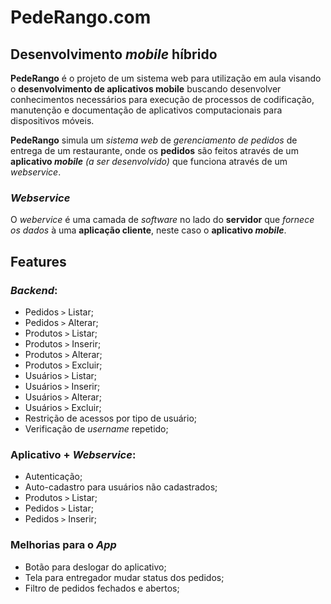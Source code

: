 # PedeRango.com

## Desenvolvimento *mobile* híbrido

**PedeRango** é o projeto de um sistema web para utilização em aula visando o **desenvolvimento de aplicativos mobile** buscando desenvolver conhecimentos necessários para  execução de processos de codificação, manutenção e documentação de aplicativos computacionais para dispositivos móveis.

**PedeRango** simula um *sistema web* de *gerenciamento de pedidos* de entrega de um restaurante, onde os **pedidos** são feitos através de um **aplicativo *mobile*** *(a ser desenvolvido)* que funciona através de um *webservice*.

### *Webservice*
O *webervice* é uma camada de *software* no lado do **servidor** que *fornece os dados* à uma **aplicação cliente**, neste caso o **aplicativo *mobile***.


## Features
### *Backend*:
* Pedidos `>` Listar;
* Pedidos `>` Alterar;
* Produtos `>` Listar;
* Produtos `>` Inserir;
* Produtos `>` Alterar;
* Produtos `>` Excluir;
* Usuários `>` Listar;
* Usuários `>` Inserir;
* Usuários `>` Alterar;
* Usuários `>` Excluir;
* Restrição de acessos por tipo de usuário;
* Verificação de *username* repetido;

### Aplicativo + *Webservice*:
* Autenticação;
* Auto-cadastro para usuários não cadastrados;
* Produtos `>` Listar;
* Pedidos `>` Listar;
* Pedidos `>` Inserir;

### Melhorias para o *App*
* Botão para deslogar do aplicativo;
* Tela para entregador mudar status dos pedidos;
* Filtro de pedidos fechados e abertos;
